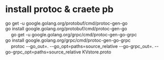 # install protoc & craete pb
go get -u google.golang.org/protobuf/cmd/protoc-gen-go  
go install google.golang.org/protobuf/cmd/protoc-gen-go  
　
go get -u google.golang.org/grpc/cmd/protoc-gen-go-grpc  
go install google.golang.org/grpc/cmd/protoc-gen-go-grpc  
　
protoc --go_out=. --go_opt=paths=source_relative --go-grpc_out=. --go-grpc_opt=paths=source_relative KVstore.proto
